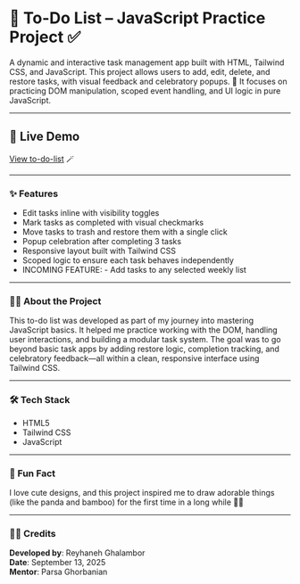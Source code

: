 # 🐼 To-Do List – JavaScript Practice Project ✅
A dynamic and interactive task management app built with HTML, Tailwind CSS, and JavaScript. This project allows users to add, edit, delete, and restore tasks, with visual feedback and celebratory popups. 🐼 It focuses on practicing DOM manipulation, scoped event handling, and UI logic in pure JavaScript.

---

## 🔗 Live Demo

[View to-do-list](https://darling-crostata-8c918a.netlify.app/) 🪄

---

### ✨ Features    
- Edit tasks inline with visibility toggles  
- Mark tasks as completed with visual checkmarks  
- Move tasks to trash and restore them with a single click  
- Popup celebration after completing 3 tasks  
- Responsive layout built with Tailwind CSS  
- Scoped logic to ensure each task behaves independently
- INCOMING FEATURE: - Add tasks to any selected weekly list 

---

### 👩‍💻 About the Project  
This to-do list was developed as part of my journey into mastering JavaScript basics. It helped me practice working with the DOM, handling user interactions, and building a modular task system. The goal was to go beyond basic task apps by adding restore logic, completion tracking, and celebratory feedback—all within a clean, responsive interface using Tailwind CSS.

---

### 🛠️ Tech Stack  
- HTML5  
- Tailwind CSS  
- JavaScript  

---

### 👾 Fun Fact  
I love cute designs, and this project inspired me to draw adorable things (like the panda and bamboo) for the first time in a long while 🥹🐼

---

### 🧑‍🎨 Credits  
**Developed by**: Reyhaneh Ghalambor  
**Date**: September 13, 2025  
**Mentor**: Parsa Ghorbanian
